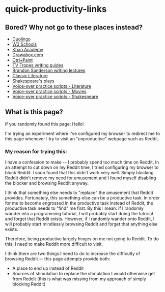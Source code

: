 # quick-productivity-links

## Bored? Why not go to these places instead?

- [Duolingo](https://duolingo.com/)
- [W3 Schools](https://www.w3schools.com/)
- [Khan Academy](https://www.khanacademy.org/)
- [Drawabox.com](https://www.drawabox.com/)
- [Ctrl+Paint](https://www.ctrlpaint.com/library)
- [TV Tropes writing guides](https://tvtropes.org/pmwiki/pmwiki.php/SoYouWantTo/SeeTheIndex)
- [Brandon Sanderson writing lectures](https://www.youtube.com/watch?v=N4ZDBOc2tX8&list=PLH3mK1NZn9QqOSj3ObrP3xL8tEJQ12-vL&index=2)
- [Classic Literature](https://americanliterature.com/books)
- [Shakespeare's plays](https://www.opensourceshakespeare.org/views/plays/plays.php)
- [Voice-over practice scripts - Literature](https://iwanttobeavoiceactor.com/practice-monologs-literature/)
- [Voice-over practice scripts - Movies](https://iwanttobeavoiceactor.com/practice-monologs-movies/)
- [Voice-over practice scripts - Shakespeare](https://iwanttobeavoiceactor.com/practice-monologs-shakespeare/)

## What is this page?

If you randomly found this page: Hello! 

I'm trying an experiment where I've configured my browser to redirect me to this page whenever I try to visit an "unproductive" webpage such as Reddit.

### My reason for trying this: 

I have a confession to make -- I probably spend too much time on Reddit. In an attempt to cut down on my Reddit time, I tried configuring my browser to block Reddit. I soon found that this didn't work very well. Simply blocking Reddit didn't remove my need for amusement and I found myself disabling the blocker and browsing Reddit anyway.

I think that something else needs to "replace" the amusement that Reddit provides. Fortunately, this something-else can be a productive task. In order for me to become engrossed in the productive task instead of Reddit, the productive task needs to "find" me first. By this I mean: if I randomly wander into a programming tutorial, I will probably start doing the tutorial and forget that Reddit exists. However, if I randomly wander onto Reddit, I will probably start mindlessly browsing Reddit and forget that anything else exists.

Therefore, being productive largely hinges on me not going to Reddit. To do this, I need to make Reddit more difficult to visit.

I think there are two things I need to do to increase the difficulty of browsing Reddit -- this page attempts provide both:
- A place to end up instead of Reddit
- Sources of stimulation to replace the stimulation I would otherwise get from Reddit (this is what was missing from my approach of simply blocking Reddit)
